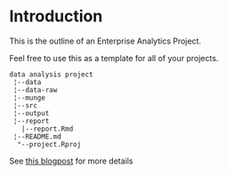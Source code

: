# Introduction

This is the outline of an Enterprise Analytics Project. 

Feel free to use this as a template for all of your projects.

```
data analysis project
 ¦--data             
 ¦--data-raw         
 ¦--munge            
 ¦--src              
 ¦--output          
 ¦--report          
   |--report.Rmd
 ¦--README.md       
  °--project.Rproj 
```

See [this blogpost](https://michaeldewittjr.com/dewitt_blog/posts/2019-06-10-defining-a-project-workflow/) for more details